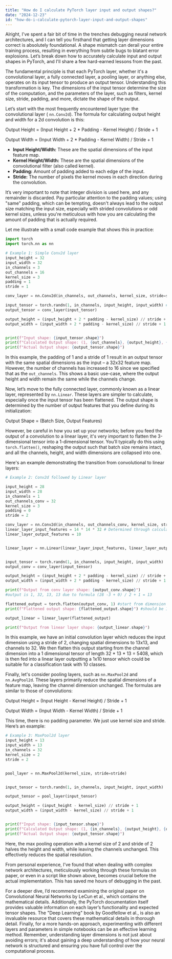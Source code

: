 ```yaml
---
title: "How do I calculate PyTorch layer input and output shapes?"
date: "2024-12-23"
id: "how-do-i-calculate-pytorch-layer-input-and-output-shapes"
---
```


Alright,  I've spent a fair bit of time in the trenches debugging neural network architectures, and I can tell you firsthand that getting layer dimensions correct is absolutely foundational. A shape mismatch can derail your entire training process, resulting in everything from subtle bugs to blatant error explosions. Let’s break down how to accurately calculate input and output shapes in PyTorch, and I'll share a few hard-earned lessons from the past.

The fundamental principle is that each PyTorch layer, whether it's a convolutional layer, a fully connected layer, a pooling layer, or anything else, operates on its input tensor to produce an output tensor. Understanding this transformation is key. The dimensions of the input tensor determine the size of the computation, and the parameters of the layer, such as filters, kernel size, stride, padding, and more, dictate the shape of the output.

Let’s start with the most frequently encountered layer type: the convolutional layer ( `nn.Conv2d`). The formula for calculating output height and width for a 2d convolution is this:

Output Height = (Input Height + 2 * Padding - Kernel Height) / Stride + 1

Output Width = (Input Width + 2 * Padding - Kernel Width) / Stride + 1

*   **Input Height/Width:** These are the spatial dimensions of the input feature map.
*   **Kernel Height/Width:** These are the spatial dimensions of the convolutional filter (also called kernel).
*   **Padding:** Amount of padding added to each edge of the input.
*   **Stride:** The number of pixels the kernel moves in each direction during the convolution.

It’s very important to note that integer division is used here, and any remainder is discarded. Pay particular attention to the padding values; using "same" padding, which can be tempting, doesn't always lead to the output size matching the input size, especially with strided convolutions or odd kernel sizes, unless you're meticulous with how you are calculating the amount of padding that is actually required.

Let me illustrate with a small code example that shows this in practice:

```python
import torch
import torch.nn as nn

# Example 1: Simple Conv2d layer
input_height = 32
input_width = 32
in_channels = 3
out_channels = 16
kernel_size = 3
padding = 1
stride = 1

conv_layer = nn.Conv2d(in_channels, out_channels, kernel_size, stride=stride, padding=padding)

input_tensor = torch.randn(1, in_channels, input_height, input_width) # Batch size of 1
output_tensor = conv_layer(input_tensor)

output_height = (input_height + 2 * padding - kernel_size) // stride + 1
output_width = (input_width + 2 * padding - kernel_size) // stride + 1


print(f"Input shape: {input_tensor.shape}")
print(f"Calculated Output shape: (1, {out_channels}, {output_height}, {output_width})")
print(f"Actual Output shape: {output_tensor.shape}")
```

In this example, the padding of 1 and a stride of 1 result in an output tensor with the same spatial dimensions as the input – a 32x32 feature map. However, the number of channels has increased to 16 since we specified that as the `out_channels`. This shows a basic use-case, where the output height and width remain the same while the channels change.

Now, let’s move to the fully connected layer, commonly known as a linear layer, represented by `nn.Linear`. These layers are simpler to calculate, especially once the input tensor has been flattened. The output shape is determined by the number of output features that you define during its initialization:

Output Shape = (Batch Size, Output Features)

However, be careful in how you set up your networks; before you feed the output of a convolution to a linear layer, it's very important to flatten the 3-dimensional tensor into a 1-dimensional tensor. You’ll typically do this using `torch.flatten()`, reshaping the output such that batch size remains intact, and all the channels, height, and width dimensions are collapsed into one.

Here's an example demonstrating the transition from convolutional to linear layers:

```python
# Example 2: Conv2d followed by Linear layer

input_height = 28
input_width = 28
in_channels = 1
out_channels_conv = 32
kernel_size = 3
padding = 0
stride = 2

conv_layer = nn.Conv2d(in_channels, out_channels_conv, kernel_size, stride=stride, padding=padding)
linear_layer_input_features = 14 * 14 * 32 # Determined through calculation below
linear_layer_output_features = 10


linear_layer = nn.Linear(linear_layer_input_features, linear_layer_output_features)


input_tensor = torch.randn(1, in_channels, input_height, input_width)
output_conv = conv_layer(input_tensor)

output_height = (input_height + 2 * padding - kernel_size) // stride + 1
output_width = (input_width + 2 * padding - kernel_size) // stride + 1

print(f"Output from conv layer shape: {output_conv.shape}")
#output is 1, 32, 13, 13 due to formula (28 -3 + 0) / 2 + 1 = 13

flattened_output = torch.flatten(output_conv, 1) #start from dimension 1 to maintain batch size
print(f"Flattened output shape: {flattened_output.shape}") #should be 1, (32*13*13=5408)

output_linear = linear_layer(flattened_output)

print(f"Output from linear layer shape: {output_linear.shape}")

```

In this example, we have an initial convolution layer which reduces the input dimension using a stride of 2, changing spatial dimensions to 13x13, and channels to 32. We then flatten this output starting from the channel dimension into a 1 dimensional tensor of length 32 * 13 * 13 = 5408, which is then fed into a linear layer outputting a 1x10 tensor which could be suitable for a classification task with 10 classes.

Finally, let's consider pooling layers, such as `nn.MaxPool2d` and `nn.AvgPool2d`. These layers primarily reduce the spatial dimensions of a feature map, leaving the channel dimension unchanged. The formulas are similar to those of convolutions:

Output Height = (Input Height - Kernel Height) / Stride + 1

Output Width = (Input Width - Kernel Width) / Stride + 1

This time, there is no padding parameter. We just use kernel size and stride. Here’s an example:

```python
# Example 3: MaxPool2d layer
input_height = 13
input_width = 13
in_channels = 32
kernel_size = 2
stride = 2


pool_layer = nn.MaxPool2d(kernel_size, stride=stride)


input_tensor = torch.randn(1, in_channels, input_height, input_width)

output_tensor = pool_layer(input_tensor)

output_height = (input_height - kernel_size) // stride + 1
output_width = (input_width - kernel_size) // stride + 1


print(f"Input shape: {input_tensor.shape}")
print(f"Calculated Output shape: (1, {in_channels}, {output_height}, {output_width})")
print(f"Actual Output shape: {output_tensor.shape}")
```

Here, the max pooling operation with a kernel size of 2 and stride of 2 halves the height and width, while leaving the channels unchanged. This effectively reduces the spatial resolution.

From personal experience, I’ve found that when dealing with complex network architectures, meticulously working through these formulas on paper, or even in a script like shown above, becomes crucial before the actual implementation. This has saved me hours of debugging in the past.

For a deeper dive, I’d recommend examining the original paper on Convolutional Neural Networks by LeCun et al., which contains the mathematical details. Additionally, the PyTorch documentation itself provides valuable information on each layer’s functionality and expected tensor shapes. The "Deep Learning" book by Goodfellow et al., is also an invaluable resource that covers these mathematical details in thorough detail. Finally, for a more hands-on approach, experimenting with different layers and parameters in simple notebooks can be an effective learning method.
Remember, understanding layer dimensions is not just about avoiding errors; it's about gaining a deep understanding of how your neural network is structured and ensuring you have full control over the computational process.
